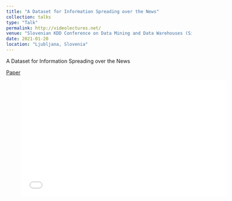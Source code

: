 ```yaml
---
title: "A Dataset for Information Spreading over the News"
collection: talks
type: "Talk"
permalink: http://videolectures.net/
venue: "Slovenian KDD Conference on Data Mining and Data Warehouses (SiKDD)"
date: 2021-01-20
location: "Ljubljana, Slovenia"
---
```


A Dataset for Information Spreading over the News

[Paper](https://ailab.ijs.si/dunja/SiKDD2020/Papers/01%20-%20A-Dataset-for-Information-Spreading-over-the-News.pdf)


<figure>
<iframe width="560" height="315" scrolling="no" src="sikdd2020_sittar_dataset_information/" frameborder="0" allowfullscreen></iframe>
</figure>
